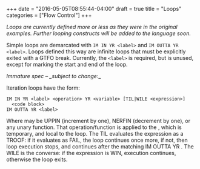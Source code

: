 +++
date = "2016-05-05T08:55:44-04:00"
draft = true
title = "Loops"
categories = ["Flow Control"]
+++


_Loops are currently defined more or less as they were in the original examples. Further looping constructs will be added to the language soon._

Simple loops are demarcated with `IM IN YR <label>` and `IM OUTTA YR <label>`. Loops defined this way are infinite loops that must be explicitly exited with a GTFO break. Currently, the `<label>` is required, but is unused, except for marking the start and end of the loop.

_Immature spec – *_subject to change*_:_

Iteration loops have the form:

```
IM IN YR <label> <operation> YR <variable> [TIL|WILE <expression>]
  <code block>
IM OUTTA YR <label>
```

Where may be UPPIN (increment by one), NERFIN (decrement by one), or any unary function. That operation/function is applied to the , which is temporary, and local to the loop. The TIL evaluates the expression as a TROOF: if it evaluates as FAIL, the loop continues once more, if not, then loop execution stops, and continues after the matching IM OUTTA YR . The WILE is the converse: if the expression is WIN, execution continues, otherwise the loop exits.

